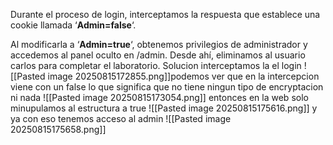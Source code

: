 Durante el proceso de login, interceptamos la respuesta que establece una cookie llamada ‘**Admin=false**‘.

Al modificarla a ‘**Admin=true**‘, obtenemos privilegios de administrador y accedemos al panel oculto en /admin. Desde ahí, eliminamos al usuario carlos para completar el laboratorio.
Solucion
interceptamos la el login
![[Pasted image 20250815172855.png]]podemos ver que en la intercepcion viene con un false lo que significa que no tiene ningun tipo de encryptacion ni nada
![[Pasted image 20250815173054.png]]
entonces en la web solo minupulamos al estructura a true
![[Pasted image 20250815175616.png]]
y ya con eso tenemos acceso al admin
![[Pasted image 20250815175658.png]]
